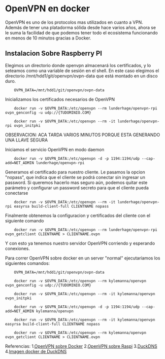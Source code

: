 # OpenVPN en docker

OpenVPN es uno de los protocolos mas utilizados en cuanto a VPN. Además de tener una platadorma sólida desde hace varios años, ahora se le suma la facilidad de que podemos tener todo el ecosistema funcionando en menos de 10 minutos gracias a Docker.

## Instalacion Sobre Raspberry PI
Elegimos un directorio donde openvpn almacenará los certificados, y lo seteamos como una variable de sesión en el shell. En este caso elegimos el directorio /mnt/hdd1/git/openvpn/ovpn-data que está montado en un disco duro.
```shell
	OVPN_DATA=/mnt/hdd1/git/openvpn/ovpn-data
```	
Inicializamos los certificados necesarios de OpenVPN
```shell
	docker run -v $OVPN_DATA:/etc/openvpn --rm lunderhage/openvpn-rpi ovpn_genconfig -u udp://{TUDOMINIO.COM}
```
```shell
	docker run -v $OVPN_DATA:/etc/openvpn --rm -it lunderhage/openvpn-rpi ovpn_initpki
```
OBSERVACION: ACA TARDA VARIOS MINUTOS PORQUE ESTA GENERANDO UNA LLAVE SEGURA

Iniciamos el servicio OpenVPN en modo daemon
```shell
	docker run -v $OVPN_DATA:/etc/openvpn -d -p 1194:1194/udp --cap-add=NET_ADMIN lunderhage/openvpn-rpi 
```
Generamos el certificado para nuestro cliente. Le pasamos la opcion "nopass", que indica que el cliente se podrá conectar sin ingresar un password. Si queremos hacerlo mas seguro aún, podemos quitar este parámetro y configurar un password secreto para que el cliente pueda conectarse
```shell
	docker run -v $OVPN_DATA:/etc/openvpn --rm -it lunderhage/openvpn-rpi easyrsa build-client-full CLIENTNAME nopass
```
Finalmente obtenemos la configuracion y certificados del cliente con el siguiente comando
```shell
	docker run -v $OVPN_DATA:/etc/openvpn --rm lunderhage/openvpn-rpi ovpn_getclient CLIENTNAME > CLIENTNAME.ovpn
```
Y con esto ya tenemos nuestro servidor OpenVPN corriendo y esperando conexiones.

Para correr OpenVPN sobre docker en un server "normal" ejecutaríamos los siguientes comandos:
```shell
	OVPN_DATA=/mnt/hdd1/git/openvpn/ovpn-data
```	
```shell
	docker run -v $OVPN_DATA:/etc/openvpn --rm kylemanna/openvpn ovpn_genconfig -u udp://{TUDOMINIO.COM}
```
```shell
	docker run -v $OVPN_DATA:/etc/openvpn --rm -it kylemanna/openvpn ovpn_initpki
```
```shell
	docker run -v $OVPN_DATA:/etc/openvpn -d -p 1194:1194/udp --cap-add=NET_ADMIN kylemanna/openvpn 
```
```shell
	docker run -v $OVPN_DATA:/etc/openvpn --rm -it kylemanna/openvpn easyrsa build-client-full CLIENTNAME nopass
```
```shell
	docker run -v $OVPN_DATA:/etc/openvpn --rm kylemanna/openvpn ovpn_getclient CLIENTNAME > CLIENTNAME.ovpn
```

Referencias:
1.[OpenVPN sobre Docker](https://github.com/kylemanna/docker-openvpn)
2.[OpenVPN sobre Raspi](https://github.com/lunderhage/docker-openvpn-rpi)
3.[DuckDNS](http://www.duckdns.org/)
4.[Imagen docker de DuckDNS](https://hub.docker.com/r/linuxserver/duckdns)
